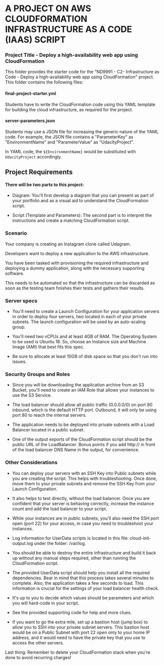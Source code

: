 # A PROJECT ON AWS CLOUDFORMATION INFRASTRUCTURE AS A CODE (IAAS) SCRIPT

### Project Title - Deploy a high-availability web app using CloudFormation
This folder provides the starter code for the "ND9991 - C2- Infrastructure as Code - Deploy a high-availability web app using CloudFormation" project. This folder contains the following files:

#### final-project-starter.yml
Students have to write the CloudFormation code using this YAML template for building the cloud infrastructure, as required for the project. 

#### server-parameters.json
Students may use a JSON file for increasing the generic nature of the YAML code. For example, the JSON file contains a "ParameterKey" as "EnvironmentName" and "ParameterValue" as "UdacityProject". 

In YAML code, the `${EnvironmentName}` would be substituted with `UdacityProject` accordingly.


## Project Requirements

#### There will be two parts to this project:
* Diagram:
You'll first develop a diagram that you can present as part of your portfolio and as a visual aid to understand the CloudFormation script.

* Script (Template and Parameters):
The second part is to interpret the instructions and create a matching CloudFormation script.


### Scenario
Your company is creating an Instagram clone called Udagram.

Developers want to deploy a new application to the AWS infrastructure.

You have been tasked with provisioning the required infrastructure and deploying a dummy application, along with the necessary supporting software.

This needs to be automated so that the infrastructure can be discarded as soon as the testing team finishes their tests and gathers their results.


### Server specs
* You'll need to create a Launch Configuration for your application servers in order to deploy four servers, two located in each of your private subnets. The launch configuration will be used by an auto-scaling group.

* You'll need two vCPUs and at least 4GB of RAM. The Operating System to be used is Ubuntu 18. So, choose an Instance size and Machine Image (AMI) that best fits this spec.

* Be sure to allocate at least 10GB of disk space so that you don't run into issues.


### Security Groups and Roles
* Since you will be downloading the application archive from an S3 Bucket, you'll need to create an IAM Role that allows your instances to use the S3 Service.

* The load balancer should allow all public traffic (0.0.0.0/0) on port 80 inbound, which is the default HTTP port. Outbound, it will only be using port 80 to reach the internal servers.

* The application needs to be deployed into private subnets with a Load Balancer located in a public subnet.

* One of the output exports of the CloudFormation script should be the public URL of the LoadBalancer. Bonus points if you add http:// in front of the load balancer DNS Name in the output, for convenience.


### Other Considerations
* You can deploy your servers with an SSH Key into Public subnets while you are creating the script. This helps with troubleshooting. Once done, move them to your private subnets and remove the SSH Key from your Launch Configuration.

* It also helps to test directly, without the load balancer. Once you are confident that your server is behaving correctly, increase the instance count and add the load balancer to your script.

* While your instances are in public subnets, you'll also need the SSH port open (port 22) for your access, in case you need to troubleshoot your instances.

* Log information for UserData scripts is located in this file: cloud-init-output.log under the folder: /var/log.

* You should be able to destroy the entire infrastructure and build it back up without any manual steps required, other than running the CloudFormation script.

* The provided UserData script should help you install all the required dependencies. Bear in mind that this process takes several minutes to complete. Also, the application takes a few seconds to load. This information is crucial for the settings of your load balancer health check.

* It's up to you to decide which values should be parameters and which you will hard-code in your script.

* See the provided supporting code for help and more clues.

* If you want to go the extra mile, set up a bastion host (jump box) to allow you to SSH into your private subnet servers. This bastion host would be on a Public Subnet with port 22 open only to your home IP address, and it would need to have the private key that you use to access the other servers.

Last thing: Remember to delete your CloudFormation stack when you're done to avoid recurring charges!